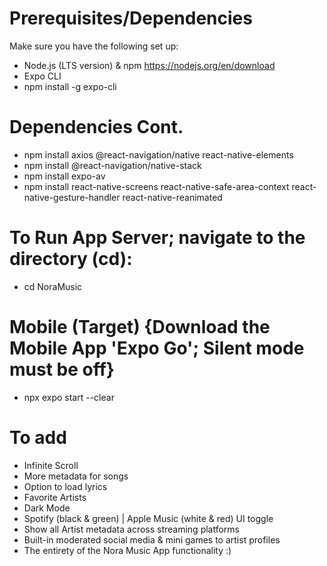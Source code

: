 # Prerequisites/Dependencies
Make sure you have the following set up:
+ Node.js (LTS version) & npm https://nodejs.org/en/download
+ Expo CLI
+ npm install -g expo-cli
# Dependencies Cont.
- npm install axios @react-navigation/native react-native-elements
- npm install @react-navigation/native-stack
- npm install expo-av
- npm install react-native-screens react-native-safe-area-context react-native-gesture-handler react-native-reanimated

# To Run App Server; navigate to the directory (cd):
- cd NoraMusic
# Mobile (Target) {Download the Mobile App 'Expo Go'; Silent mode must be off}
- npx expo start --clear

# To add 
- Infinite Scroll
- More metadata for songs
- Option to load lyrics 
- Favorite Artists
- Dark Mode
- Spotify (black & green) | Apple Music (white & red)
UI toggle 
- Show all Artist metadata across streaming platforms
- Built-in moderated social media & mini games to artist profiles
- The entirety of the Nora Music App functionality :) 
